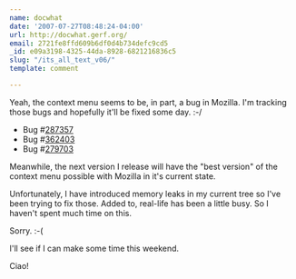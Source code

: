 ```yaml
---
name: docwhat
date: '2007-07-27T08:48:24-04:00'
url: http://docwhat.gerf.org/
email: 2721fe8ffd609b6df0d4b734defc9cd5
_id: e09a3198-4325-44da-8928-6821216836c5
slug: "/its_all_text_v06/"
template: comment

---
```


Yeah, the context menu seems to be, in part, a bug in Mozilla.  I'm tracking those bugs and hopefully it'll be fixed some day. :-/

<ul><li>Bug #<a href="https://bugzilla.mozilla.org/show_bug.cgi?id=287357"  rel="nofollow">287357</a></li><li>Bug #<a href="https://bugzilla.mozilla.org/show_bug.cgi?id=362403"  rel="nofollow">362403</a></li><li>Bug #<a href="https://bugzilla.mozilla.org/show_bug.cgi?id=279703"  rel="nofollow">279703</a></li></ul>

Meanwhile, the next version I release will have the "best version" of the context menu possible with Mozilla in it's current state.

Unfortunately, I have introduced memory leaks in my current tree so I've been trying to fix those.  Added to, real-life has been a little busy.  So I haven't spent much time on this.

Sorry. :-(

I'll see if I can make some time this weekend.

Ciao!


